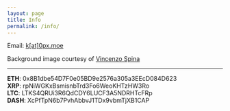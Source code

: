 ```yaml
---
layout: page
title: Info
permalink: /info/
---
```


Email: <a class="showlink" href="mailto:k@0px.moe">k[at]0px.moe</a>

Background image courtesy of <a class="showlink" target="_blank" href="https://twitter.com/spina_vince">Vincenzo Spina</a>

---

<span class="overflowtext">**ETH**: 0x8B1dbe54D7F0e05BD9e2576a305a3EEcD084D623
</span>  
<span class="overflowtext">**XRP**: rpNiWGKxBsmisnbTrd3Fo6WeoKHTzHW3Ro </span>  
<span class="overflowtext">**LTC**: LTKS4QRUi3R6QdCDY6LUCF3A5NDRHTcFRp  </span>  
<span class="overflowtext">**DASH**: XcPfTpN6b7PvhAbbvJ1TDx9vbmTjXB1CAP </span>  

<!-- <img class="qrcode" src="/images/qrcode.png" /> -->
